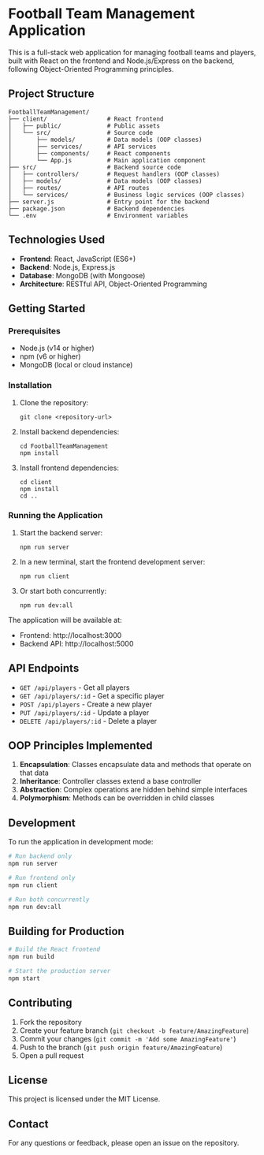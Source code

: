 # Football Team Management Application

This is a full-stack web application for managing football teams and players, built with React on the frontend and Node.js/Express on the backend, following Object-Oriented Programming principles.

## Project Structure

```
FootballTeamManagement/
├── client/                 # React frontend
│   ├── public/             # Public assets
│   └── src/                # Source code
│       ├── models/         # Data models (OOP classes)
│       ├── services/       # API services
│       ├── components/     # React components
│       └── App.js          # Main application component
├── src/                    # Backend source code
│   ├── controllers/        # Request handlers (OOP classes)
│   ├── models/             # Data models (OOP classes)
│   ├── routes/             # API routes
│   └── services/           # Business logic services (OOP classes)
├── server.js               # Entry point for the backend
├── package.json            # Backend dependencies
└── .env                    # Environment variables
```

## Technologies Used

- **Frontend**: React, JavaScript (ES6+)
- **Backend**: Node.js, Express.js
- **Database**: MongoDB (with Mongoose)
- **Architecture**: RESTful API, Object-Oriented Programming

## Getting Started

### Prerequisites

- Node.js (v14 or higher)
- npm (v6 or higher)
- MongoDB (local or cloud instance)

### Installation

1. Clone the repository:
   ```
   git clone <repository-url>
   ```

2. Install backend dependencies:
   ```
   cd FootballTeamManagement
   npm install
   ```

3. Install frontend dependencies:
   ```
   cd client
   npm install
   cd ..
   ```

### Running the Application

1. Start the backend server:
   ```
   npm run server
   ```

2. In a new terminal, start the frontend development server:
   ```
   npm run client
   ```

3. Or start both concurrently:
   ```
   npm run dev:all
   ```

The application will be available at:
- Frontend: http://localhost:3000
- Backend API: http://localhost:5000

## API Endpoints

- `GET /api/players` - Get all players
- `GET /api/players/:id` - Get a specific player
- `POST /api/players` - Create a new player
- `PUT /api/players/:id` - Update a player
- `DELETE /api/players/:id` - Delete a player

## OOP Principles Implemented

1. **Encapsulation**: Classes encapsulate data and methods that operate on that data
2. **Inheritance**: Controller classes extend a base controller
3. **Abstraction**: Complex operations are hidden behind simple interfaces
4. **Polymorphism**: Methods can be overridden in child classes

## Development

To run the application in development mode:

```bash
# Run backend only
npm run server

# Run frontend only
npm run client

# Run both concurrently
npm run dev:all
```

## Building for Production

```bash
# Build the React frontend
npm run build

# Start the production server
npm start
```

## Contributing

1. Fork the repository
2. Create your feature branch (`git checkout -b feature/AmazingFeature`)
3. Commit your changes (`git commit -m 'Add some AmazingFeature'`)
4. Push to the branch (`git push origin feature/AmazingFeature`)
5. Open a pull request

## License

This project is licensed under the MIT License.

## Contact

For any questions or feedback, please open an issue on the repository.